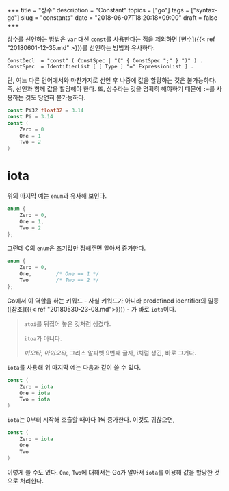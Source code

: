 +++
title = "상수"
description = "Constant"
topics = ["go"]
tags = ["syntax-go"]
slug = "constants"
date = "2018-06-07T18:20:18+09:00"
draft = false
+++

상수를 선언하는 방법은 `var` 대신 `const`를 사용한다는 점을 제외하면 [변수]({{< ref "20180601-12-35.md" >}})를 선언하는 방법과 유사하다. 

```
ConstDecl  = "const" ( ConstSpec | "(" { ConstSpec ";" } ")" ) .
ConstSpec  = IdentifierList [ [ Type ] "=" ExpressionList ] .
```

단, 여느 다른 언어에서와 마찬가지로 선언 후 나중에 값을 할당하는 것은 불가능하다. 즉, 선언과 함께 값을 할당해야 한다. 또, 상수라는 것을 명확히 해야하기 때문에 `:=`를 사용하는 것도 당연히 불가능하다.

```go
const Pi32 float32 = 3.14
const Pi = 3.14
const (
    Zero = 0
    One = 1
    Two = 2
)
```

# iota

위의 마지막 예는 `enum`과 유사해 보인다.

```c
enum {
    Zero = 0,
    One = 1,
    Two = 2
};
```

그런데 C의 `enum`은 초기값만 정해주면 알아서 증가한다.

```c
enum {
    Zero = 0,
    One,		/* One == 1 */
    Two			/* Two == 2 */
};
```

Go에서 이 역할을 하는 키워드 - 사실 키워드가 아니라 predefined identifier의 일종 ([참조]({{< ref "20180530-23-08.md">}})) - 가 바로 `iota`이다.

> `atoi`를 뒤집어 놓은 것처럼 생겼다.
>
> `itoa`가 아니다.
>
> *이오타*, *아이오타*, 그리스 알파벳 9번째 글자, i처럼 생긴, 바로 그거다.

`iota`를 사용해 위 마지막 예는 다음과 같이 쓸 수 있다.

```go
const (
    Zero = iota
    One = iota
    Two = iota
)
```

`iota`는 0부터 시작해 호출할 때마다 1씩 증가한다. 이것도 귀찮으면,

```go
const (
    Zero = iota
    One
    Two
)
```

이렇게 쓸 수도 있다.  `One`, `Two`에 대해서는 Go가 알아서 `iota`를 이용해 값을 할당한 것으로 처리한다.

